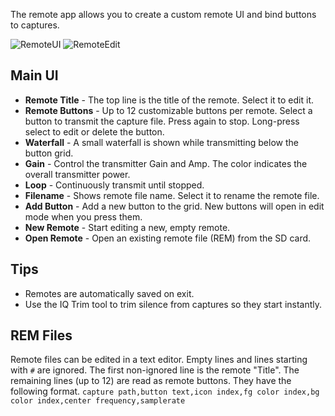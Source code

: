The remote app allows you to create a custom remote UI and bind buttons to captures.

![RemoteUI](https://github.com/eried/portapack-mayhem/assets/3761006/b0c2245b-d7bd-480e-973a-77b062ac6bfc)
![RemoteEdit](https://github.com/eried/portapack-mayhem/assets/3761006/86783dbe-c51a-44ab-942b-743b9cb3c4c8)

## Main UI

* **Remote Title** - The top line is the title of the remote. Select it to edit it.
* **Remote Buttons** - Up to 12 customizable buttons per remote. Select a button to transmit the capture file. Press again to stop. Long-press select to edit or delete the button.
* **Waterfall** - A small waterfall is shown while transmitting below the button grid.
* **Gain** - Control the transmitter Gain and Amp. The color indicates the overall transmitter power.
* **Loop** - Continuously transmit until stopped.
* **Filename** - Shows remote file name. Select it to rename the remote file.
* **Add Button** - Add a new button to the grid. New buttons will open in edit mode when you press them.
* **New Remote** - Start editing a new, empty remote.
* **Open Remote** - Open an existing remote file (REM) from the SD card.

## Tips
* Remotes are automatically saved on exit.
* Use the IQ Trim tool to trim silence from captures so they start instantly.

## REM Files
Remote files can be edited in a text editor.
Empty lines and lines starting with `#` are ignored.
The first non-ignored line is the remote "Title".
The remaining lines (up to 12) are read as remote buttons. They have the following format.
`capture path,button text,icon index,fg color index,bg color index,center frequency,samplerate`


